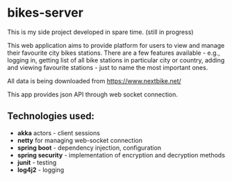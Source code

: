 bikes-server
===========
This is my side project developed in spare time. (still in progress)

This web application aims to provide platform for users to view and manage their favourite city bikes stations.
There are a few features available - e.g., logging in, getting list of all bike stations in particular city or country, 
adding and viewing favourite stations - just to name the most important ones.


All data is being downloaded from <https://www.nextbike.net/>
 
This app provides json API through web socket connection.

Technologies used:
---------------
  * **akka** actors - client sessions
  * **netty** for managing web-socket connection
  * **spring boot** - dependency injection, configuration
  * **spring security** - implementation of encryption and decryption methods 
  * **junit** - testing 
  * **log4j2** - logging
 